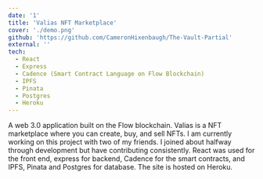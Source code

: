 ```yaml
---
date: '1'
title: 'Valias NFT Marketplace'
cover: './demo.png'
github: 'https://github.com/CameronHixenbaugh/The-Vault-Partial'
external: ''
tech:
  - React
  - Express
  - Cadence (Smart Contract Language on Flow Blockchain)
  - IPFS
  - Pinata
  - Postgres
  - Heroku
---
```


A web 3.0 application built on the Flow blockchain. Valias is a NFT marketplace where you can create, buy, and sell NFTs. I am currently working on this project with two of my friends. I joined about halfway through development but have contributing consistently. React was used for the front end, express for backend, Cadence for the smart contracts, and IPFS, Pinata and Postgres for database. The site is hosted on Heroku.
